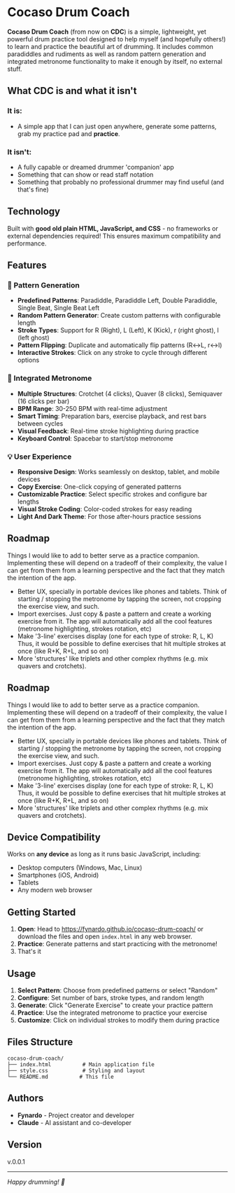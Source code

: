 # Cocaso Drum Coach

**Cocaso Drum Coach** (from now on **CDC**) is a simple, lightweight, yet powerful drum practice tool designed to help myself (and hopefully others!) to learn and practice the beautiful art of drumming. It includes common paradiddles and rudiments as well as random pattern generation and integrated metronome functionality to make it enough by itself, no external stuff.

## What CDC is and what it isn't

### It is:

* A simple app that I can just open anywhere, generate some patterns, grab my practice pad and **practice**.

### It isn't:

* A fully capable or dreamed drummer 'companion' app
* Something that can show or read staff notation
* Something that probably no professional drummer may find useful (and that's fine)

## Technology

Built with **good old plain HTML, JavaScript, and CSS** - no frameworks or external dependencies required! This ensures maximum compatibility and performance.

## Features

### 🥁 Pattern Generation
- **Predefined Patterns**: Paradiddle, Paradiddle Left, Double Paradiddle, Single Beat, Single Beat Left
- **Random Pattern Generator**: Create custom patterns with configurable length
- **Stroke Types**: Support for R (Right), L (Left), K (Kick), r (right ghost), l (left ghost)
- **Pattern Flipping**: Duplicate and automatically flip patterns (R↔L, r↔l)
- **Interactive Strokes**: Click on any stroke to cycle through different options

### 🎵 Integrated Metronome
- **Multiple Structures**: Crotchet (4 clicks), Quaver (8 clicks), Semiquaver (16 clicks per bar)
- **BPM Range**: 30-250 BPM with real-time adjustment
- **Smart Timing**: Preparation bars, exercise playback, and rest bars between cycles
- **Visual Feedback**: Real-time stroke highlighting during practice
- **Keyboard Control**: Spacebar to start/stop metronome

### 💡 User Experience
- **Responsive Design**: Works seamlessly on desktop, tablet, and mobile devices
- **Copy Exercise**: One-click copying of generated patterns
- **Customizable Practice**: Select specific strokes and configure bar lengths
- **Visual Stroke Coding**: Color-coded strokes for easy reading
- **Light And Dark Theme**: For those after-hours practice sessions

## Roadmap

Things I would like to add to better serve as a practice companion. Implementing these will depend on a tradeoff of their complexity, the value I can get from them from a learning perspective and the fact that they match the intention of the app.

* Better UX, specially in portable devices like phones and tablets. Think of starting / stopping the metronome by tapping the screen, not cropping the exercise view, and such.
* Import exercises. Just copy & paste a pattern and create a working exercise from it. The app will automatically add all the cool features (metronome highlighting, strokes rotation, etc)
* Make '3-line' exercises display (one for each type of stroke: R, L, K) Thus, it would be possible to define exercises that hit multiple strokes at once (like R+K, R+L, and so on)
* More 'structures' like triplets and other complex rhythms (e.g. mix quavers and crotchets).

## Roadmap

Things I would like to add to better serve as a practice companion. Implementing these will depend on a tradeoff of their complexity, the value I can get from them from a learning perspective and the fact that they match the intention of the app.

* Better UX, specially in portable devices like phones and tablets. Think of starting / stopping the metronome by tapping the screen, not cropping the exercise view, and such.
* Import exercises. Just copy & paste a pattern and create a working exercise from it. The app will automatically add all the cool features (metronome highlighting, strokes rotation, etc)
* Make '3-line' exercises display (one for each type of stroke: R, L, K) Thus, it would be possible to define exercises that hit multiple strokes at once (like R+K, R+L, and so on)
* More 'structures' like triplets and other complex rhythms (e.g. mix quavers and crotchets).

## Device Compatibility

Works on **any device** as long as it runs basic JavaScript, including:
- Desktop computers (Windows, Mac, Linux)
- Smartphones (iOS, Android)
- Tablets
- Any modern web browser

## Getting Started

1. **Open**: Head to https://fynardo.github.io/cocaso-drum-coach/ or download the files and open `index.html` in any web browser.
2. **Practice**: Generate patterns and start practicing with the metronome!
3. That's it

## Usage

1. **Select Pattern**: Choose from predefined patterns or select "Random"
2. **Configure**: Set number of bars, stroke types, and random length
3. **Generate**: Click "Generate Exercise" to create your practice pattern
4. **Practice**: Use the integrated metronome to practice your exercise
5. **Customize**: Click on individual strokes to modify them during practice

## Files Structure

```
cocaso-drum-coach/
├── index.html          # Main application file
├── style.css           # Styling and layout
└── README.md          # This file
```

## Authors

- **Fynardo** - Project creator and developer
- **Claude** - AI assistant and co-developer

## Version

v.0.0.1

---

*Happy drumming! 🥁* 
